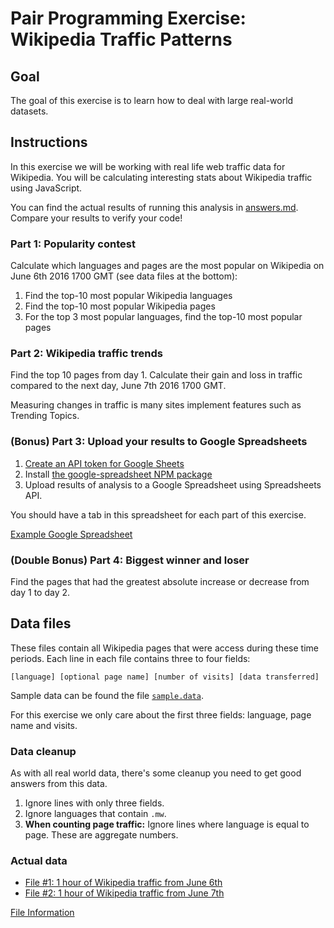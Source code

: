 # Pair Programming Exercise: Wikipedia Traffic Patterns

## Goal

The goal of this exercise is to learn how to deal with large real-world datasets.

## Instructions

In this exercise we will be working with real life web traffic data for Wikipedia.
You will be calculating interesting stats about Wikipedia traffic using JavaScript.

You can find the actual results of running this analysis in [answers.md](answers.md).
Compare your results to verify your code!

### Part 1: Popularity contest

Calculate which languages and pages are the most popular on Wikipedia on June 6th 2016 1700 GMT (see data files at the bottom):

1. Find the top-10 most popular Wikipedia languages
1. Find the top-10 most popular Wikipedia pages
1. For the top 3 most popular languages, find the top-10
   most popular pages

### Part 2: Wikipedia traffic trends

Find the top 10 pages from day 1. Calculate their gain and loss in traffic
compared to the next day, June 7th 2016 1700 GMT.

Measuring changes in traffic is many sites implement features such as Trending Topics.

### (Bonus) Part 3: Upload your results to Google Spreadsheets

1. [Create an API token for Google Sheets](https://console.developers.google.com/apis/api/sheets.googleapis.com/overview)
1. Install [the google-spreadsheet NPM package](https://www.npmjs.com/package/google-spreadsheet)
1. Upload results of analysis to a Google Spreadsheet using Spreadsheets API.

You should have a tab in this spreadsheet for each part of this exercise.

[Example Google Spreadsheet](https://docs.google.com/spreadsheets/d/1MmYfb_lh96-F7SCAXIMHUCkKgQVsXotLc3CyuVcIbJU/edit?usp=sharing)

### (Double Bonus) Part 4: Biggest winner and loser

Find the pages that had the greatest absolute increase or decrease
from day 1 to day 2.

## Data files

These files contain all Wikipedia pages that were access during these time
periods. Each line in each file contains three to four fields:

```
[language] [optional page name] [number of visits] [data transferred]
```

Sample data can be found the file [`sample.data`](sample.data).

For this exercise we only care about the first three fields: language, page name and visits.

### Data cleanup

As with all real world data, there's some cleanup you need to get good answers
from this data.

1. Ignore lines with only three fields.
1. Ignore languages that contain `.mw`.
1. **When counting page traffic:** Ignore lines where language is equal to page. These are aggregate numbers.

### Actual data

 - [File #1: 1 hour of Wikipedia traffic from June 6th](https://dumps.wikimedia.org/other/pagecounts-raw/2016/2016-06/pagecounts-20160606-170000.gz)
 - [File #2: 1 hour of Wikipedia traffic from June 7th](https://dumps.wikimedia.org/other/pagecounts-raw/2016/2016-06/pagecounts-20160607-170000.gz)

[File Information](https://wikitech.wikimedia.org/wiki/Analytics/Data/Pagecounts-raw)
